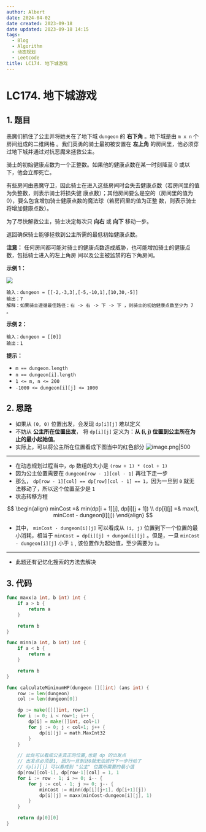 ```yaml
---
author: Albert
date: 2024-04-02
date created: 2023-09-18
date updated: 2023-09-18 14:15
tags:
  - Blog
  - Algorithm
  - 动态规划
  - Leetcode
title: LC174. 地下城游戏
---
```


# LC174. 地下城游戏

## 1. 题目

[link]: https://leetcode.cn/problems/dungeon-game/

恶魔们抓住了公主并将她关在了地下城 `dungeon` 的 **右下角** 。地下城是由 `m x n` 个房间组成的二维网格
。我们英勇的骑士最初被安置在 **左上角** 的房间里，他必须穿过地下城并通过对抗恶魔来拯救公主。

骑士的初始健康点数为一个正整数。如果他的健康点数在某一时刻降至 0 或以下，他会立即死亡。

有些房间由恶魔守卫，因此骑士在进入这些房间时会失去健康点数（若房间里的值为负整数，则表示骑士将损失健
康点数）；其他房间要么是空的（房间里的值为 0），要么包含增加骑士健康点数的魔法球（若房间里的值为正整
数，则表示骑士将增加健康点数）。

为了尽快解救公主，骑士决定每次只 **向右** 或 **向下** 移动一步。

返回确保骑士能够拯救到公主所需的最低初始健康点数。

**注意：** 任何房间都可能对骑士的健康点数造成威胁，也可能增加骑士的健康点数，包括骑士进入的左上角房
间以及公主被监禁的右下角房间。

**示例 1：**

![](https://img-20221128.oss-cn-shanghai.aliyuncs.com/img-2023-05/dungeon-grid-1.jpg)

```
输入：dungeon = [[-2,-3,3],[-5,-10,1],[10,30,-5]]
输出：7
解释：如果骑士遵循最佳路径：右 -> 右 -> 下 -> 下 ，则骑士的初始健康点数至少为 7 。
```

**示例 2：**

```
输入：dungeon = [[0]]
输出：1
```

**提示：**

- `m == dungeon.length`
- `n == dungeon[i].length`
- `1 <= m, n <= 200`
- `-1000 <= dungeon[i][j] <= 1000`

## 2. 思路

- 如果从 `(0, 0)` 位置出发，会发现 `dp[i][j]` 难以定义
- 不妨从 **公主所在位置出发**， 将 `dp[i][j]` 定义为：**从 (i, j) 位置到公主所在为止的最小起始值**。
- 实际上，可以将公主所在位置看成下图当中的红色部分
  ![image.png|500](https://img-20221128.oss-cn-shanghai.aliyuncs.com/img-2023-05/20230918135926.png)

---

- 在动态规划过程当中，`dp` 数组的大小是 `(row + 1) * (col + 1)`
- 因为公主位置需要在 `dungeon[row - 1][col - 1]` 再往下走一步
- 那么， `dp[row - 1][col] == dp[row][col - 1] == 1`，因为一旦到 `0` 就无法移动了，所以这个位置至少是 `1`
- 状态转移方程

$$
\begin{align}
minCost =& min(dp[i + 1][j], dp[i][j + 1]) \\
dp[i][j] =& max(1, minCost - dungeon[i][j])
\end{align}
$$

- 其中， `minCost - dungeon[i][j]` 可以看成从 `(i, j)` 位置到下一个位置的最小消耗，相当于 `minCost = dp[i][j] + dungon[i][j]` 。但是，一旦 `minCost - dungeon[i][j]` 小于 `1` , 该位置作为起始值，至少需要为 `1`。

---

- 此题还有记忆化搜索的方法去解决

## 3. 代码

```go
func maxx(a int, b int) int {
	if a > b {
		return a
	}

	return b
}

func minn(a int, b int) int {
	if a < b {
		return a
	}

	return b
}

func calculateMinimumHP(dungeon [][]int) (ans int) {
	row := len(dungeon)
	col := len(dungeon[0])

	dp := make([][]int, row+1)
	for i := 0; i < row+1; i++ {
		dp[i] = make([]int, col+1)
		for j := 0; j < col+1; j++ {
			dp[i][j] = math.MaxInt32
		}
	}

	// 此处可以看成公主真正的位置,也是 dp 的出发点
	// 出发点必须是1, 因为一旦到达0就无法进行下一步行动了
	// dp[i][j] 可以看成到 "公主" 位置所需要的最小值
	dp[row][col-1], dp[row-1][col] = 1, 1
	for i := row - 1; i >= 0; i-- {
		for j := col - 1; j >= 0; j-- {
			minCost := minn(dp[i][j+1], dp[i+1][j])
			dp[i][j] = maxx(minCost-dungeon[i][j], 1)
		}
	}

	return dp[0][0]
}
```
